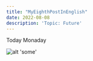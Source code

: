 ```yaml
---
title: "MyEighthPostInEnglish"
date: 2022-08-08
description: 'Topic: Future'
---
```


Today Monaday


![alt 'some'](https://thumbs.dreamstime.com/z/planes-futuros-49921326.jpg 'some')
